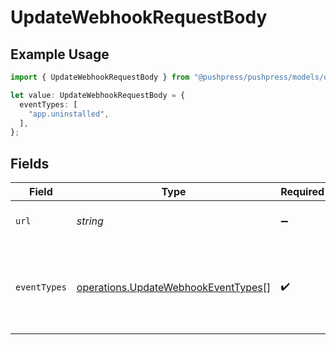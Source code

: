 # UpdateWebhookRequestBody

## Example Usage

```typescript
import { UpdateWebhookRequestBody } from "@pushpress/pushpress/models/operations";

let value: UpdateWebhookRequestBody = {
  eventTypes: [
    "app.uninstalled",
  ],
};
```

## Fields

| Field                                                                                      | Type                                                                                       | Required                                                                                   | Description                                                                                |
| ------------------------------------------------------------------------------------------ | ------------------------------------------------------------------------------------------ | ------------------------------------------------------------------------------------------ | ------------------------------------------------------------------------------------------ |
| `url`                                                                                      | *string*                                                                                   | :heavy_minus_sign:                                                                         | The URL to send the webhook to                                                             |
| `eventTypes`                                                                               | [operations.UpdateWebhookEventTypes](../../models/operations/updatewebhookeventtypes.md)[] | :heavy_check_mark:                                                                         | The event types to listen for, valid event types include check                             |